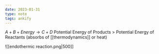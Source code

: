 ```yaml
---
date: 2023-01-31
type: note
tags: ankify
---
```


$A+B+Energy\rightarrow C+D$
Potential Energy of Products > Potential Energy of Reactants (absorbs of [[thermodynamics]] or heat)

![[endothermic reaction.png|500]]
